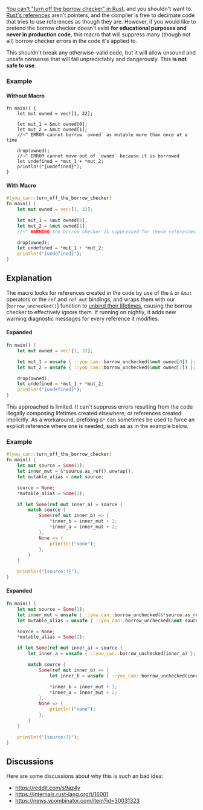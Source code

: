 [You can't "turn off the borrow checker" in Rust][OFF], and you shouldn't want
to. [Rust's references][REF] aren't pointers, and the compiler is free to
decimate code that tries to use references as though they are. However, if you
would like to pretend the borrow checker doesn't exist **for educational
purposes and never in production code**, this macro that will suppress many
(though not all) borrow checker errors in the code it's applied to.

This shouldn't break any otherwise-valid code, but it will allow unsound and
unsafe nonsense that will fail unpredictably and dangerously. This **is not safe
to use**.

### Example

#### Without Macro

```compile_fail
fn main() {
    let mut owned = vec![1, 32];

    let mut_1 = &mut owned[0];
    let mut_2 = &mut owned[1];
    //~^ ERROR cannot borrow `owned` as mutable more than once at a time

    drop(owned);
    //~^ ERROR cannot move out of `owned` because it is borrowed
    let undefined = *mut_1 + *mut_2;
    println!("{undefined}");
}
```

#### With Macro

```rust
#[you_can::turn_off_the_borrow_checker]
fn main() {
    let mut owned = vec![1, 32];

    let mut_1 = &mut owned[0];
    let mut_2 = &mut owned[1];
    //~^ WARNING the borrow checker is suppressed for these references.

    drop(owned);
    let undefined = *mut_1 + *mut_2;
    println!("{undefined}");
}
```

## Explanation

The macro looks for references created in the code by use of the `&` or `&mut`
operators or the `ref` and `ref mut` bindings, and wraps them with our
[`borrow_unchecked()`] function to [unbind their lifetimes][UBL], causing the
borrow checker to effectively ignore them. If running on nightly, it adds new
warning diagnostic messages for every reference it modifies.

#### Expanded

```rust
fn main() {
    let mut owned = vec![1, 32];

    let mut_1 = unsafe { ::you_can::borrow_unchecked(&mut owned[0]) };
    let mut_2 = unsafe { ::you_can::borrow_unchecked(&mut owned[1]) };

    drop(owned);
    let undefined = *mut_1 + *mut_2;
    println!("{undefined}");
}
```

This approached is limited. It can't suppress errors resulting from the code
illegally composing lifetimes created elsewhere, or references created
implicitly. As a workaround, prefixing `&*` can sometimes be used to force an
explicit reference where one is needed, such as as in the example below.

### Example

```rust
#[you_can::turn_off_the_borrow_checker]
fn main() {
    let mut source = Some(1);
    let inner_mut = &*source.as_ref().unwrap();
    let mutable_alias = &mut source;

    source = None;
    *mutable_alias = Some(2);

    if let Some(ref mut inner_a) = source {
        match source {
            Some(ref mut inner_b) => {
                *inner_b = inner_mut + 1;
                *inner_a = inner_mut + 2;
            },
            None => {
                println!("none");
            },
        }
    }

    println!("{source:?}");
}
```

#### Expanded

```rust
fn main() {
    let mut source = Some(1);
    let inner_mut = unsafe { ::you_can::borrow_unchecked(&*source.as_ref().unwrap()) };
    let mutable_alias = unsafe { ::you_can::borrow_unchecked(&mut source) };

    source = None;
    *mutable_alias = Some(2);

    if let Some(ref mut inner_a) = source {
        let inner_a = unsafe { ::you_can::borrow_unchecked(inner_a) };

        match source {
            Some(ref mut inner_b) => {
                let inner_b = unsafe { ::you_can::borrow_unchecked(inner_b) };

                *inner_b = inner_mut + 1;
                *inner_a = inner_mut + 2;
            },
            None => {
                println!("none");
            },
        }
    }

    println!("{source:?}");
}
```

## Discussions

Here are some discussions about why this is such an bad idea:

- <https://reddit.com/s9az4y>
- <https://internals.rust-lang.org/t/16001>
- <https://news.ycombinator.com/item?id=30031323>

[OFF]: https://steveklabnik.com/writing/you-can-t-turn-off-the-borrow-checker-in-rust
[REF]: https://doc.rust-lang.org/std/primitive.reference.html
[UBL]: https://doc.rust-lang.org/nomicon/unbounded-lifetimes.html
